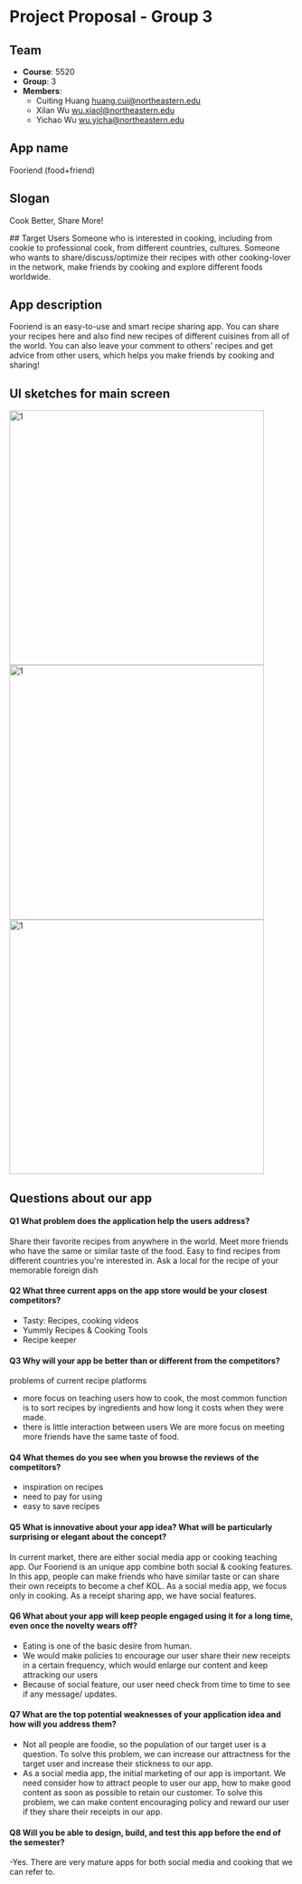 # Project Proposal - Group 3

## Team
- **Course**: 5520
- **Group**: 3
- **Members**:
  - Cuiting Huang <huang.cui@northeastern.edu>
  - Xilan Wu <wu.xiaol@northeastern.edu>
  - Yichao Wu <wu.yicha@northeastern.edu>


## App name
Fooriend (food+friend)
## Slogan
Cook Better, Share More!

## Target Users
Someone who is interested in cooking, including from cookie to professional cook, from different countries, cultures.
Someone who wants to share/discuss/optimize their recipes with other cooking-lover in the network, make friends by cooking and explore different foods worldwide.

## App description
Fooriend is an easy-to-use and smart recipe sharing app. You can share your recipes here and also find new recipes of different cuisines from all of the world. You can also leave your comment to others' recipes and get advice from other users, which helps you make friends by cooking and sharing!

## UI sketches for main screen
<img src="https://github.com/yellow0125/recipes-sharing-social-media/blob/proposal/proposal/UIpic/u%20(1).jpg" height="450" alt="1"/>
<img src="https://github.com/yellow0125/recipes-sharing-social-media/blob/proposal/proposal/UIpic/u%20(2).jpg" height="450" alt="1"/>
<img src="https://github.com/yellow0125/recipes-sharing-social-media/blob/proposal/proposal/UIpic/u%20(3).jpg" height="450" alt="1"/>

## Questions about our app
#### Q1 What problem does the application help the users address?
Share their favorite recipes from anywhere in the world.
Meet more friends who have the same or similar taste of the food.
Easy to find recipes from different countries you're interested in.
Ask a local for the recipe of your memorable foreign dish

#### Q2 What three current apps on the app store would be your closest competitors?
- Tasty: Recipes, cooking videos
- Yummly Recipes & Cooking Tools
- Recipe keeper

#### Q3 Why will your app be better than or different from the competitors?
problems of current recipe platforms
- more focus on teaching users how to cook, the most common function is to sort recipes by ingredients and how long it costs when they were made.
- there is little interaction between users
We are more focus on meeting more friends have the same taste of food.

#### Q4 What themes do you see when you browse the reviews of the competitors?
- inspiration on recipes
- need to pay for using
- easy to save recipes

#### Q5 What is innovative about your app idea? What will be particularly surprising or elegant about the concept?
In current market, there are either social media app or cooking teaching app. Our Fooriend is an unique
app combine both social & cooking features. In this app, people can make friends who have similar taste 
or can share their own receipts to become a chef KOL. 
As a social media app, we focus only in cooking. As a receipt sharing app, we have social features.

#### Q6 What about your app will keep people engaged using it for a long time, even once the novelty wears off?
- Eating is one of the basic desire from human. 
- We would make policies to encourage our user share their new receipts in a certain frequency, which 
would enlarge our content and keep attracking our users
- Because of social feature, our user need check from time to time to see if any message/ updates.

#### Q7 What are the top potential weaknesses of your application idea and how will you address them?
- Not all people are foodie, so the population of our target user is a question. To solve this problem,
we can increase our attractness for the target user and increase their stickness to our app.
- As a social media app, the initial marketing of our app is important. We need consider how to 
attract people to user our app, how to make good content as soon as possible to retain our customer.
To solve this problem, we can make content encouraging policy and reward our user if they share
their receipts in our app.


#### Q8 Will you be able to design, build, and test this app before the end of the semester?
-Yes. There are very mature apps for both social media and cooking that we can refer to.

